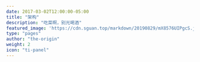```yaml
---
date: 2017-03-02T12:00:00-05:00
title: "架构"
description: "吃菜啊，别光喝酒"
featured_image: 'https://cdn.sguan.top/markdown/20190829/mX8576UIPgcS.jpg?imageslim'
type: "pages"
author: "the-origin"
weight: 2
icon: "ti-panel"
---
```

